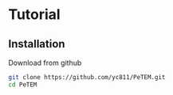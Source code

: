 # Tutorial
## Installation
Download from github
```bash
git clone https://github.com/yc811/PeTEM.git
cd PeTEM
```
